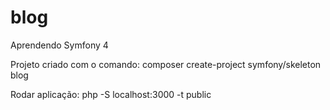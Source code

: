 # blog
Aprendendo Symfony 4

Projeto criado com o comando:
composer create-project symfony/skeleton blog

Rodar aplicação:
php -S localhost:3000 -t public
